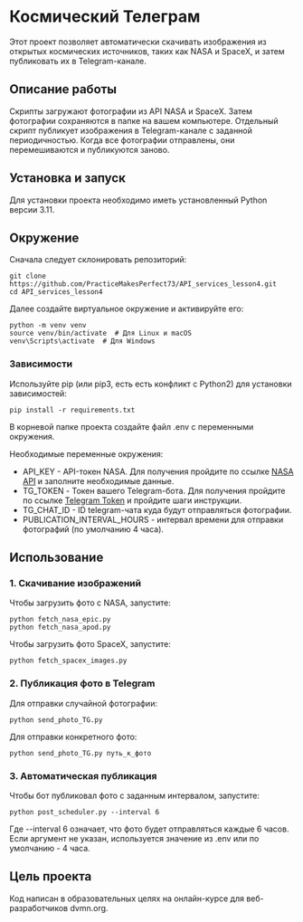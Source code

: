 # Космический Телеграм

Этот проект позволяет автоматически скачивать изображения из открытых космических источников, таких как NASA и SpaceX, 
и  затем публиковать их в Telegram-канале.

## Описание работы

Скрипты загружают фотографии из API NASA и SpaceX. Затем фотографии сохраняются в папке на вашем компьютере.
Отдельный скрипт публикует изображения в Telegram-канале с заданной периодичностью. Когда все фотографии отправлены, они перемешиваются и публикуются заново.

## Установка и запуск
Для установки проекта необходимо иметь установленный Python версии 3.11.

## Окружение 
Сначала следует склонировать репозиторий:

```
git clone https://github.com/PracticeMakesPerfect73/API_services_lesson4.git
cd API_services_lesson4
```
Далее создайте виртуальное окружение и активируйте его:
```
python -m venv venv  
source venv/bin/activate  # Для Linux и macOS  
venv\Scripts\activate  # Для Windows
```

### Зависимости

Используйте pip (или pip3, есть есть конфликт с Python2) для установки зависимостей:

```pip install -r requirements.txt```

В корневой папке проекта создайте файл .env с переменными окружения.

Необходимые переменные окружения:
- API_KEY - API-токен NASA. Для получения пройдите по ссылке [NASA API](https://api.nasa.gov/) и заполните
необходимые данные.
- TG_TOKEN - Токен вашего Telegram-бота. Для получения пройдите по ссылке [Telegram Token](https://way23.ru/%D1%80%D0%B5%D0%B3%D0%B8%D1%81%D1%82%D1%80%D0%B0%D1%86%D0%B8%D1%8F-%D0%B1%D0%BE%D1%82%D0%B0-%D0%B2-telegram.html)
и пройдите шаги инструкции.
- TG_CHAT_ID - ID telegram-чата куда будут отправляться фотографии.
- PUBLICATION_INTERVAL_HOURS - интервал времени для отправки фотографий (по умолчанию 4 часа).

## Использование

### 1. Скачивание изображений
Чтобы загрузить фото с NASA, запустите:
```
python fetch_nasa_epic.py
python fetch_nasa_apod.py
```
Чтобы загрузить фото SpaceX, запустите:
```
python fetch_spacex_images.py
```
### 2. Публикация фото в Telegram
Для отправки случайной фотографии:
```
python send_photo_TG.py
```
Для отправки конкретного фото:
```
python send_photo_TG.py путь_к_фото
```
### 3. Автоматическая публикация
Чтобы бот публиковал фото с заданным интервалом, запустите:
```
python post_scheduler.py --interval 6
```
Где --interval 6 означает, что фото будет отправляться каждые 6 часов. Если аргумент не указан, используется значение из .env или по умолчанию - 4 часа.

## Цель проекта
Код написан в образовательных целях на онлайн-курсе для веб-разработчиков dvmn.org.
